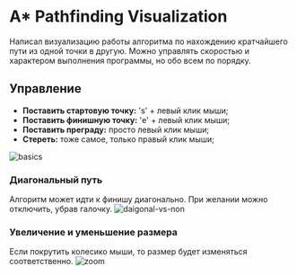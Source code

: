 # A* Pathfinding Visualization
Написал визуализацию работы алгоритма по нахождению кратчайшего пути из одной точки в другую. 
Можно управлять скоростью и характером выполнения программы, но обо всем по порядку.

## Управление
- **Поставить стартовую точку:** 's' + левый клик мыши;
- **Поставить финишную точку:** 'e' + левый клик мыши;
- **Поставить преграду:** просто левый клик мыши;
- **Стереть:** тоже самое, только правый клик мыши;

![basics](https://user-images.githubusercontent.com/49096838/72731018-f6479c00-3bbc-11ea-8958-a2869b4b334e.gif)

### Диагональный путь
Алгоритм может идти к финишу диагонально. При желании можно отключить, убрав галочку.
![daigonal-vs-non](https://user-images.githubusercontent.com/49096838/72724465-93023d80-3bad-11ea-8efd-d597ef3ff00a.gif)

### Увеличение и уменьшение размера
Если покрутить колесико мыши, то размер будет изменяться соответственно.
![zoom](https://user-images.githubusercontent.com/49096838/72731542-204d8e00-3bbe-11ea-8a7a-29a4c95e8bf1.gif)
